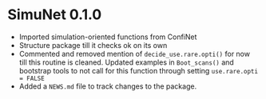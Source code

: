 # SimuNet 0.1.0
* Imported simulation-oriented functions from ConfiNet
* Structure package till it checks ok on its own
* Commented and removed mention of `decide_use.rare.opti()` for now till this routine is cleaned. Updated examples in `Boot_scans()` and bootstrap tools to not call for this function through setting `use.rare.opti = FALSE`
* Added a `NEWS.md` file to track changes to the package.

